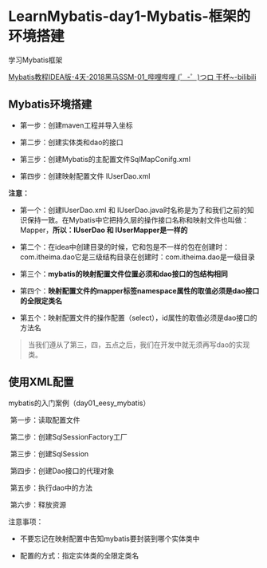 # LearnMybatis-day1-Mybatis-框架的环境搭建
学习Mybatis框架

[Mybatis教程IDEA版-4天-2018黑马SSM-01_哔哩哔哩 (゜-゜)つロ 干杯~-bilibili](https://www.bilibili.com/video/BV1Db411s7F5?from=search&seid=17279186468718936332)

## 

## Mybatis环境搭建

- 第一步：创建maven工程并导入坐标

- 第二步：创建实体类和dao的接口

- 第三步：创建Mybatis的主配置文件SqlMapConifg.xml

- 第四步：创建映射配置文件 IUserDao.xml

**注意：**

- 第一个：创建IUserDao.xml 和 IUserDao.java时名称是为了和我们之前的知识保持一致。在Mybatis中它把持久层的操作接口名称和映射文件也叫做：Mapper，**所以：IUserDao 和 IUserMapper是一样的**

- 第二个：在idea中创建目录的时候，它和包是不一样的包在创建时：com.itheima.dao它是三级结构目录在创建时：com.itheima.dao是一级目录

- 第三个：**mybatis的映射配置文件位置必须和dao接口的包结构相同**

- 第四个：**映射配置文件的mapper标签namespace属性的取值必须是dao接口的全限定类名**

- 第五个：映射配置文件的操作配置（select），id属性的取值必须是dao接口的方法名



> 当我们遵从了第三，四，五点之后，我们在开发中就无须再写dao的实现类。

## 使用XML配置

mybatis的入门案例（day01_eesy_mybatis）

​		第一步：读取配置文件

​		第二步：创建SqlSessionFactory工厂

​		第三步：创建SqlSession

​		第四步：创建Dao接口的代理对象

​		第五步：执行dao中的方法

​		第六步：释放资源

注意事项：

- 不要忘记在映射配置中告知mybatis要封装到哪个实体类中

- 配置的方式：指定实体类的全限定类名